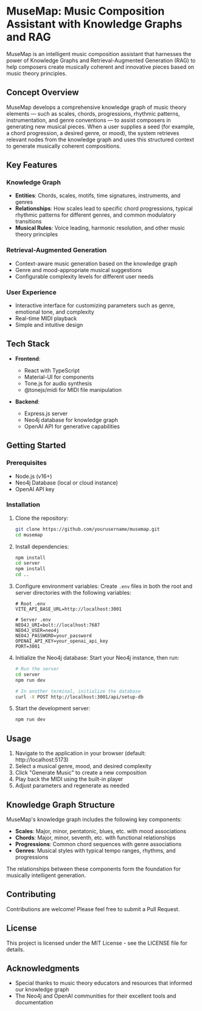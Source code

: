 # MuseMap: Music Composition Assistant with Knowledge Graphs and RAG

MuseMap is an intelligent music composition assistant that harnesses the power of Knowledge Graphs and Retrieval-Augmented Generation (RAG) to help composers create musically coherent and innovative pieces based on music theory principles.

## Concept Overview

MuseMap develops a comprehensive knowledge graph of music theory elements — such as scales, chords, progressions, rhythmic patterns, instrumentation, and genre conventions — to assist composers in generating new musical pieces. When a user supplies a seed (for example, a chord progression, a desired genre, or mood), the system retrieves relevant nodes from the knowledge graph and uses this structured context to generate musically coherent compositions.

## Key Features

### Knowledge Graph
- **Entities**: Chords, scales, motifs, time signatures, instruments, and genres
- **Relationships**: How scales lead to specific chord progressions, typical rhythmic patterns for different genres, and common modulatory transitions
- **Musical Rules**: Voice leading, harmonic resolution, and other music theory principles

### Retrieval-Augmented Generation
- Context-aware music generation based on the knowledge graph
- Genre and mood-appropriate musical suggestions
- Configurable complexity levels for different user needs

### User Experience
- Interactive interface for customizing parameters such as genre, emotional tone, and complexity
- Real-time MIDI playback
- Simple and intuitive design

## Tech Stack

- **Frontend**:
  - React with TypeScript
  - Material-UI for components
  - Tone.js for audio synthesis
  - @tonejs/midi for MIDI file manipulation

- **Backend**:
  - Express.js server
  - Neo4j database for knowledge graph
  - OpenAI API for generative capabilities

## Getting Started

### Prerequisites
- Node.js (v16+)
- Neo4j Database (local or cloud instance)
- OpenAI API key

### Installation

1. Clone the repository:
   ```bash
   git clone https://github.com/yourusername/musemap.git
   cd musemap
   ```

2. Install dependencies:
   ```bash
   npm install
   cd server
   npm install
   cd ..
   ```

3. Configure environment variables:
   Create `.env` files in both the root and server directories with the following variables:
   ```
   # Root .env
   VITE_API_BASE_URL=http://localhost:3001
   
   # Server .env
   NEO4J_URI=bolt://localhost:7687
   NEO4J_USER=neo4j
   NEO4J_PASSWORD=your_password
   OPENAI_API_KEY=your_openai_api_key
   PORT=3001
   ```

4. Initialize the Neo4j database:
   Start your Neo4j instance, then run:
   ```bash
   # Run the server
   cd server
   npm run dev
   
   # In another terminal, initialize the database
   curl -X POST http://localhost:3001/api/setup-db
   ```

5. Start the development server:
   ```bash
   npm run dev
   ```

## Usage

1. Navigate to the application in your browser (default: http://localhost:5173)
2. Select a musical genre, mood, and desired complexity
3. Click "Generate Music" to create a new composition
4. Play back the MIDI using the built-in player
5. Adjust parameters and regenerate as needed

## Knowledge Graph Structure

MuseMap's knowledge graph includes the following key components:

- **Scales**: Major, minor, pentatonic, blues, etc. with mood associations
- **Chords**: Major, minor, seventh, etc. with functional relationships
- **Progressions**: Common chord sequences with genre associations
- **Genres**: Musical styles with typical tempo ranges, rhythms, and progressions

The relationships between these components form the foundation for musically intelligent generation.

## Contributing

Contributions are welcome! Please feel free to submit a Pull Request.

## License

This project is licensed under the MIT License - see the LICENSE file for details.

## Acknowledgments

- Special thanks to music theory educators and resources that informed our knowledge graph
- The Neo4j and OpenAI communities for their excellent tools and documentation
